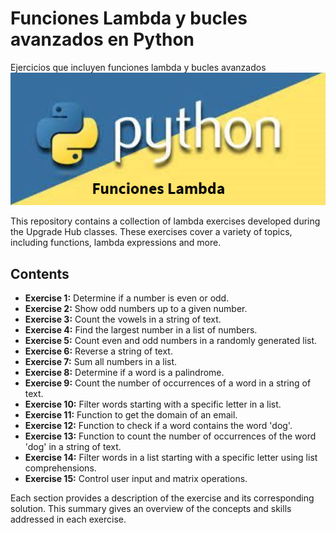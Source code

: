# Funciones Lambda y bucles avanzados en Python
 Ejercicios que incluyen funciones lambda y bucles avanzados
![alt text](image-2.png)

This repository contains a collection of lambda exercises developed during the Upgrade Hub classes. These exercises cover a variety of topics, including functions, lambda expressions and more.

## Contents

- **Exercise 1:** Determine if a number is even or odd.
- **Exercise 2:** Show odd numbers up to a given number.
- **Exercise 3:** Count the vowels in a string of text.
- **Exercise 4:** Find the largest number in a list of numbers.
- **Exercise 5:** Count even and odd numbers in a randomly generated list.
- **Exercise 6:** Reverse a string of text.
- **Exercise 7:** Sum all numbers in a list.
- **Exercise 8:** Determine if a word is a palindrome.
- **Exercise 9:** Count the number of occurrences of a word in a string of text.
- **Exercise 10:** Filter words starting with a specific letter in a list.
- **Exercise 11:** Function to get the domain of an email.
- **Exercise 12:** Function to check if a word contains the word 'dog'.
- **Exercise 13:** Function to count the number of occurrences of the word 'dog' in a string of text.
- **Exercise 14:** Filter words in a list starting with a specific letter using list comprehensions.
- **Exercise 15:** Control user input and matrix operations.

Each section provides a description of the exercise and its corresponding solution. This summary gives an overview of the concepts and skills addressed in each exercise.